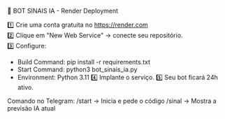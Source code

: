 🚀 BOT SINAIS IA - Render Deployment

1️⃣ Crie uma conta gratuita no https://render.com  
2️⃣ Clique em "New Web Service" → conecte seu repositório.  
3️⃣ Configure:
   - Build Command: pip install -r requirements.txt
   - Start Command: python3 bot_sinais_ia.py
   - Environment: Python 3.11
4️⃣ Implante o serviço.
5️⃣ Seu bot ficará 24h ativo.

Comando no Telegram:
  /start → Inicia e pede o código
  /sinal → Mostra a previsão IA atual
